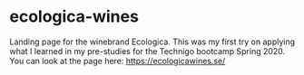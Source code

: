 # ecologica-wines
Landing page for the winebrand Ecologica. 
This was my first try on applying what I learned in my pre-studies for the Technigo bootcamp Spring 2020. 
You can look at the page here: https://ecologicawines.se/
